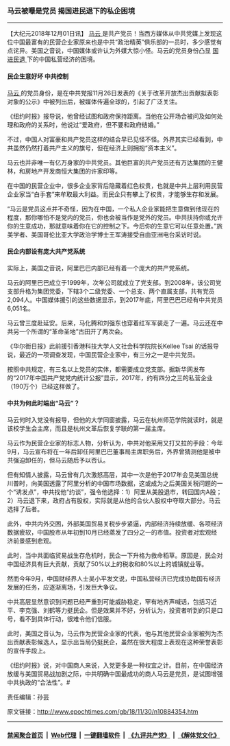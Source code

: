 ### 马云被曝是党员 揭国进民退下的私企困境
------------------------

<p>
 【大纪元2018年12月01日讯】
 <a href="http://www.epochtimes.com/gb/tag/%E9%A9%AC%E4%BA%91.html">
  马云
 </a>
 是共产党员！当西方媒体从中共党媒上发现这位中国最富有的民营企业家原来也是中共“政治精英”俱乐部的一员时，多少感觉有点诧异。美国之音说，中国媒体或许认为外媒大惊小怪。马云的党员身份凸显
 <a href="http://www.epochtimes.com/gb/tag/%E5%9B%BD%E8%BF%9B%E6%B0%91%E9%80%80.html">
  国进民退
 </a>
 下的中国私营经济的困境。
</p>
<h4>
 民企生意好坏 中共控制
</h4>
<p>
 <a href="http://www.epochtimes.com/gb/tag/%E9%A9%AC%E4%BA%91.html">
  马云
 </a>
 的党员身份，是在中共党报11月26日发表的《关于改革开放杰出贡献拟表彰对象的公示》中被列出后，被媒体传遍全球的，引起了广泛关注。
</p>
<p>
 《纽约时报》报导说，他曾经试图和政府保持距离。当他在公开场合被问及如何处理和政府的关系时，他说过“爱政府，但不要和政府结婚。”
</p>
<p>
 不过，中国人对富豪和共产党员这样的结合早已见怪不怪。外界其实已经看到，中共虽然仍然打着共产主义的旗号，但在经济上则拥抱“资本主义”。
</p>
<p>
 马云也并非唯一有亿万身家的中共党员。其他巨富的共产党员还有万达集团的王健林，和房地产开发商恒大集团的许家印等。
</p>
<p>
 在中国的民营企业中，很多企业家背后隐藏着红色权贵，也就是中共上层利用民营企业家当“白手套”来牟取最大利益。而民企只有攀上了权贵，才能够生存和发展。
</p>
<p>
 “马云是党员这点并不奇怪，因为在中国，一个私人企业家能把生意做到他现在的程度，那你哪怕不是党内的党员，你也会被当作是党外的党员。中共扶持你或允许你的生意成功，那就意味着你在它的控制之下。今后你的生意它可以任意处置。”旅美学者、美国哥伦比亚大学政治学博士王军涛接受自由亚洲电台采访时说。
</p>
<h4>
 民企内部设有庞大共产党系统
</h4>
<p>
 实际上，美国之音说，阿里巴巴内部已经有着一个庞大的共产党系统。
</p>
<p>
 马云的阿里巴巴成立于1999年，次年公司就成立了党支部。到2008年，该公司党支部升格为集团党委，下辖3个二级党委、一个总支、两个直属支部，共有党员2,094人。中国媒体援引的这些数据显示，到2017年底，阿里巴巴已经有中共党员6,051名。
</p>
<p>
 马云曾三度赴延安。后来，马化腾和刘强东也穿着红军军装走了一遍。马云还在中共另一个所谓的“革命圣地”古田开了两次会。
</p>
<p>
 《华尔街日报》此前援引香港科技大学人文社会科学院院长Kellee Tsai 的话报导说，最近的一项调查发现，中国民营企业家中，有三分之一是中共党员。
</p>
<p>
 按照中共规定，有三名以上党员的实体，都需要成立党支部。据新华网发布的“2017年中国共产党党内统计公报”显示，2017年，约有四分之三的私营企业（190万个）已经这样做了。
</p>
<h4>
 中共为何此时端出“马云”？
</h4>
<p>
 马云何时入党没有报导，但他的大学同窗披露，马云在杭州师范学院就读时，就是该校学生会主席，而且是杭州文革后恢复学联的第一届主席。
</p>
<p>
 马云作为民营企业家的标志人物，分析认为，中共对他采用又打又拉的手段：今年9月，马云宣布将在一年后卸任阿里巴巴董事局主席职务后，外界曾猜测他是被中共强迫卸任的，但马云随后予以否认。
</p>
<div class="article-paragraph">
 <p>
  但有知情人披露，马云曾有几次激怒高层，其中一次是他于2017年会见美国总统川普时，向美国透露了阿里分析的中国市场数据，这或成为之后美国关税问题的一个“诱发点”，中共找他“约谈”，强令他选择：1）阿里从美股退市，转回国内A股；2）马云退下来，政府占有股权，实际就是从他的合伙人股权中夺取大部分。马云选择了后者。
 </p>
 <p>
  此外，中共内外交困，外部美国贸易关税步步紧逼，内部经济持续放缓、各项经济数据疲软，中国股市从年初到10月已经蒸发了四分之一的市值。投资者对宏观经济前景感到悲观。
 </p>
 <p>
  此时，当中共面临贸易战生存危机时，民企一下升格为救命稻草。原因是，民企对中国经济具有巨大贡献，贡献了50%以上的税收和80%以上的城镇就业等。
 </p>
</div>
<p>
 然而今年9月，中国财经界人士吴小平发文说，中国私营经济已完成协助国有经济发展的任务，应逐渐离场，引发巨大争议。
</p>
<p>
 中共高层显然意识到问题已经严重到可能威胁稳定，罕有地齐声喊话，包括习近平、李克强、刘鹤等力挺民企。但是效果并不好，分析认为，投资者听到的只是口号，看不到具体行动，很难令他们信服。
</p>
<p>
 此时，美国之音认为，马云作为民营企业家的代表，他与其他民营企业家被列为杰出贡献表彰候选人，显示出当局仍挺民企，虽然在很大程度上表现在这种荣誉表彰的宣传手段上。
</p>
<p>
 《纽约时报》说，对中国商人来说，入党更多是一种权宜之计。目前，在中国经济放缓与美国贸易战加剧之际，中共明确中国最成功的商人马云是党员，是试图增强中共执政的“合法性”。#
</p>
<div class="article-paragraph">
 <p>
  责任编辑：孙芸
 </p>
</div>

原文链接：http://www.epochtimes.com/gb/18/11/30/n10884354.htm


------------------------
#### [禁闻聚合首页](https://github.com/gfw-breaker/banned-news/blob/master/README.md) &nbsp;|&nbsp; [Web代理](https://github.com/gfw-breaker/open-proxy/blob/master/README.md) &nbsp;|&nbsp; [一键翻墙软件](https://github.com/gfw-breaker/nogfw/blob/master/README.md) &nbsp;|&nbsp; [《九评共产党》](https://github.com/gfw-breaker/9ping.md/blob/master/README.md#九评之一评共产党是什么) &nbsp;|&nbsp; [《解体党文化》](https://github.com/gfw-breaker/jtdwh.md/blob/master/README.md#绪论)